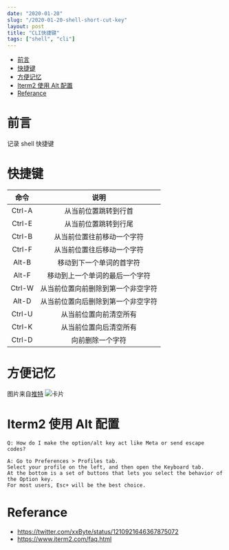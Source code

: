 ```yaml
---
date: "2020-01-20"
slug: "/2020-01-20-shell-short-cut-key"
layout: post
title: "CLI快捷键"
tags: ["shell", "cli"]
---
```


<!-- vim-markdown-toc Redcarpet -->

* [前言](#前言)
* [快捷键](#快捷键)
* [方便记忆](#方便记忆)
* [Iterm2 使用 Alt 配置](#iterm2-使用-alt-配置)
* [Referance](#referance)

<!-- vim-markdown-toc -->

# 前言

记录 shell 快捷键

# 快捷键

|  命令  |                说明                |
| :----: | :--------------------------------: |
| Ctrl-A |        从当前位置跳转到行首        |
| Ctrl-E |        从当前位置跳转到行尾        |
| Ctrl-B |     从当前位置往前移动一个字符     |
| Ctrl-F |     从当前位置往后移动一个字符     |
| Alt-B  |      移动到下一个单词的首字符      |
| Alt-F  |   移动到上一个单词的最后一个字符   |
| Ctrl-W | 从当前位置向前删除到第一个非空字符 |
| Alt-D  | 从当前位置向后删除到第一个非空字符 |
| Ctrl-U |       从当前位置向前清空所有       |
| Ctrl-K |       从当前位置向后清空所有       |
| Ctrl-D |          向前删除一个字符          |

# 方便记忆

图片来自[推特](https://twitter.com/xxByte/status/1210921646367875072)
![卡片](/assets/keys.jpg)

# Iterm2 使用 Alt 配置

```
Q: How do I make the option/alt key act like Meta or send escape codes?

A: Go to Preferences > Profiles tab.
Select your profile on the left, and then open the Keyboard tab.
At the bottom is a set of buttons that lets you select the behavior of the Option key.
For most users, Esc+ will be the best choice.
```

# Referance

- https://twitter.com/xxByte/status/1210921646367875072
- https://www.iterm2.com/faq.html
